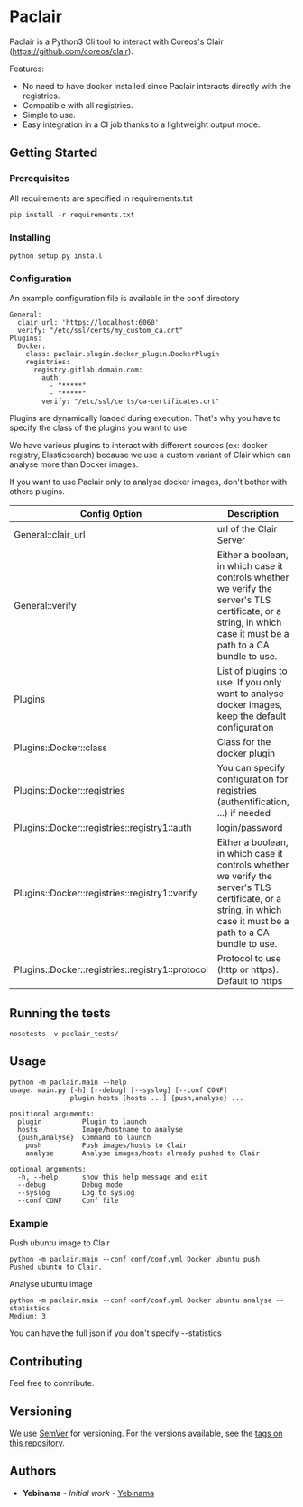 # Paclair

Paclair is a Python3 Cli tool to interact with Coreos's Clair (https://github.com/coreos/clair).

Features:
  - No need to have docker installed since Paclair interacts directly with the registries.
  - Compatible with all registries.
  - Simple to use.
  - Easy integration in a CI job thanks to a lightweight output mode.

## Getting Started

### Prerequisites

All requirements are specified in requirements.txt

```
pip install -r requirements.txt
```

### Installing

```
python setup.py install
```

### Configuration

An example configuration file is available in the conf directory

```
General:
  clair_url: 'https://localhost:6060'
  verify: "/etc/ssl/certs/my_custom_ca.crt"
Plugins:
  Docker:
    class: paclair.plugin.docker_plugin.DockerPlugin
    registries:
      registry.gitlab.domain.com:
        auth:
          - "*****"
          - "*****"
        verify: "/etc/ssl/certs/ca-certificates.crt"
```

Plugins are dynamically loaded during execution. That's why you have to specify the class of the plugins you want to use.

We have various plugins to interact with different sources (ex: docker registry, Elasticsearch) because we use a custom variant of Clair which can analyse more than Docker images.

If you want to use Paclair only to analyse docker images, don't bother with others plugins.

Config Option | Description |
|---|---|
| General::clair_url | url of the Clair Server
| General::verify | Either a boolean, in which case it controls whether we verify the server's TLS certificate, or a string, in which case it must be a path to a CA bundle to use. 
| Plugins | List of plugins to use. If you only want to analyse docker images, keep the default configuration | 
| Plugins::Docker::class | Class for the docker plugin |
| Plugins::Docker::registries | You can specify configuration for registries (authentification, ...) if needed|
| Plugins::Docker::registries::registry1::auth | login/password |
| Plugins::Docker::registries::registry1::verify | Either a boolean, in which case it controls whether we verify the server's TLS certificate, or a string, in which case it must be a path to a CA bundle to use. |
| Plugins::Docker::registries::registry1::protocol | Protocol to use (http or https). Default to https |

## Running the tests

```
nosetests -v paclair_tests/
```


## Usage

```
python -m paclair.main --help
usage: main.py [-h] [--debug] [--syslog] [--conf CONF]
               plugin hosts [hosts ...] {push,analyse} ...

positional arguments:
  plugin          Plugin to launch
  hosts           Image/hostname to analyse
  {push,analyse}  Command to launch
    push          Push images/hosts to Clair
    analyse       Analyse images/hosts already pushed to Clair

optional arguments:
  -h, --help      show this help message and exit
  --debug         Debug mode
  --syslog        Log to syslog
  --conf CONF     Conf file

```

### Example

Push ubuntu image to Clair

```
python -m paclair.main --conf conf/conf.yml Docker ubuntu push
Pushed ubuntu to Clair.
```

Analyse ubuntu image

```
python -m paclair.main --conf conf/conf.yml Docker ubuntu analyse --statistics
Medium: 3
```

You can have the full json if you don't specify --statistics

## Contributing

Feel free to contribute.

## Versioning

We use [SemVer](http://semver.org/) for versioning. For the versions available, see the [tags on this repository](https://github.com/your/project/tags). 

## Authors

* **Yebinama** - *Initial work* - [Yebinama](https://github.com/yebinama)

